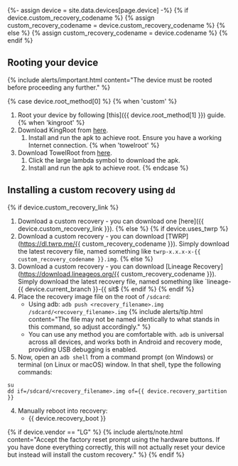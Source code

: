 {%- assign device = site.data.devices[page.device] -%}
{% if device.custom_recovery_codename %}
{% assign custom_recovery_codename = device.custom_recovery_codename %}
{% else %}
{% assign custom_recovery_codename = device.codename %}
{% endif %}

## Rooting your device

{% include alerts/important.html content="The device must be rooted before proceeding any further." %}

{% case device.root_method[0] %}
{% when 'custom' %}
1. Root your device by following [this]({{ device.root_method[1] }}) guide.
{% when 'kingroot' %}
1. Download KingRoot from [here](https://kingroot.net/).
   1. Install and run the apk to achieve root. Ensure you have a working Internet connection.
{% when 'towelroot' %}
1. Download TowelRoot from [here](https://towelroot.com/).
   1. Click the large lambda symbol to download the apk.
   2. Install and run the apk to achieve root.
{% endcase %}

## Installing a custom recovery using `dd`

{% if device.custom_recovery_link %}
1. Download a custom recovery - you can download one [here]({{ device.custom_recovery_link }}).
{% else %}
{% if device.uses_twrp %}
1. Download a custom recovery - you can download [TWRP](https://dl.twrp.me/{{ custom_recovery_codename }}). Simply download the latest recovery file, named something like `twrp-x.x.x-x-{{ custom_recovery_codename }}.img`.
{% else %}
1. Download a custom recovery - you can download [Lineage Recovery](https://download.lineageos.org/{{ custom_recovery_codename }}). Simply download the latest recovery file, named something like `lineage-{{ device.current_branch }}-{{ sit$
{% endif %}
{% endif %}
2. Place the recovery image file on the root of `/sdcard`:
   * Using adb: `adb push <recovery_filename>.img /sdcard/<recovery_filename>.img`
    {% include alerts/tip.html content="The file may not be named identically to what stands in this command, so adjust accordingly." %}
   * You can use any method you are comfortable with. `adb` is universal across all devices, and works both in Android and recovery mode, providing USB debugging is enabled.
3. Now, open an `adb shell` from a command prompt (on Windows) or terminal (on Linux or macOS) window. In that shell, type the following commands:
```
su
dd if=/sdcard/<recovery_filename>.img of={{ device.recovery_partition }}
```
4. Manually reboot into recovery:
    * {{ device.recovery_boot }}

{% if device.vendor == "LG" %}
{% include alerts/note.html content="Accept the factory reset prompt using the hardware buttons. If you have done everything correctly, this will not actually reset your device but instead will install the custom recovery." %}
{% endif %}
